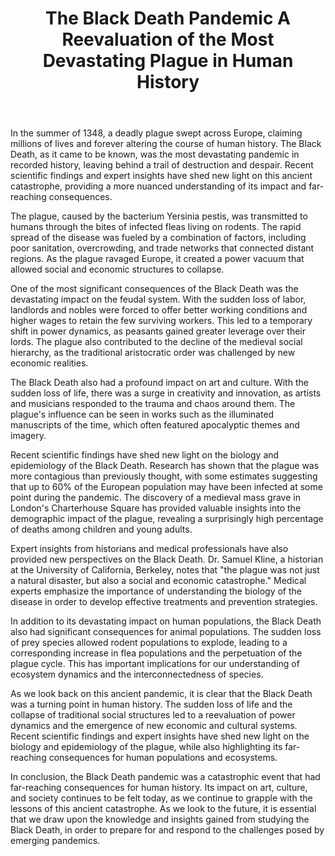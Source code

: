 ﻿---
title: "The Black Death Pandemic A Reevaluation of the Most Devastating Plague in Human History"
description: "Journey through time with fascinating historical insights, archaeological discoveries, and stories that shaped our world and continue to influence us today."
pubDate: 2025-07-01
category: "history"
tags: []
image: "/assets/blog-placeholder-1.svg"
---

In the summer of 1348, a deadly plague swept across Europe, claiming millions of lives and forever altering the course of human history. The Black Death, as it came to be known, was the most devastating pandemic in recorded history, leaving behind a trail of destruction and despair. Recent scientific findings and expert insights have shed new light on this ancient catastrophe, providing a more nuanced understanding of its impact and far-reaching consequences.

The plague, caused by the bacterium Yersinia pestis, was transmitted to humans through the bites of infected fleas living on rodents. The rapid spread of the disease was fueled by a combination of factors, including poor sanitation, overcrowding, and trade networks that connected distant regions. As the plague ravaged Europe, it created a power vacuum that allowed social and economic structures to collapse.

One of the most significant consequences of the Black Death was the devastating impact on the feudal system. With the sudden loss of labor, landlords and nobles were forced to offer better working conditions and higher wages to retain the few surviving workers. This led to a temporary shift in power dynamics, as peasants gained greater leverage over their lords. The plague also contributed to the decline of the medieval social hierarchy, as the traditional aristocratic order was challenged by new economic realities.

The Black Death also had a profound impact on art and culture. With the sudden loss of life, there was a surge in creativity and innovation, as artists and musicians responded to the trauma and chaos around them. The plague's influence can be seen in works such as the illuminated manuscripts of the time, which often featured apocalyptic themes and imagery.

Recent scientific findings have shed new light on the biology and epidemiology of the Black Death. Research has shown that the plague was more contagious than previously thought, with some estimates suggesting that up to 60% of the European population may have been infected at some point during the pandemic. The discovery of a medieval mass grave in London's Charterhouse Square has provided valuable insights into the demographic impact of the plague, revealing a surprisingly high percentage of deaths among children and young adults.

Expert insights from historians and medical professionals have also provided new perspectives on the Black Death. Dr. Samuel Kline, a historian at the University of California, Berkeley, notes that "the plague was not just a natural disaster, but also a social and economic catastrophe." Medical experts emphasize the importance of understanding the biology of the disease in order to develop effective treatments and prevention strategies.

In addition to its devastating impact on human populations, the Black Death also had significant consequences for animal populations. The sudden loss of prey species allowed rodent populations to explode, leading to a corresponding increase in flea populations and the perpetuation of the plague cycle. This has important implications for our understanding of ecosystem dynamics and the interconnectedness of species.

As we look back on this ancient pandemic, it is clear that the Black Death was a turning point in human history. The sudden loss of life and the collapse of traditional social structures led to a reevaluation of power dynamics and the emergence of new economic and cultural systems. Recent scientific findings and expert insights have shed new light on the biology and epidemiology of the plague, while also highlighting its far-reaching consequences for human populations and ecosystems.

In conclusion, the Black Death pandemic was a catastrophic event that had far-reaching consequences for human history. Its impact on art, culture, and society continues to be felt today, as we continue to grapple with the lessons of this ancient catastrophe. As we look to the future, it is essential that we draw upon the knowledge and insights gained from studying the Black Death, in order to prepare for and respond to the challenges posed by emerging pandemics.
